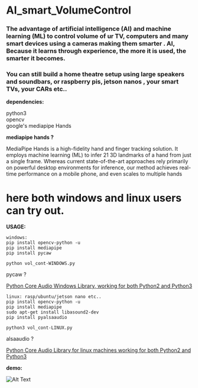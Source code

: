 # AI_smart_VolumeControl

### The advantage of artificial intelligence (AI) and machine learning (ML) to control volume of ur TV, computers and many smart devices using a cameras making them smarter . AI, Because it learns through experience, the more it is used, the smarter it becomes. 
### You can still build a home theatre setup using large speakers and soundbars, or raspberry pis, jetson nanos , your smart TVs, your CARs etc..



**dependencies:**

  python3\
  opencv\
  google's mediapipe Hands



**mediapipe hands ?**

MediaPipe Hands is a high-fidelity hand and finger tracking solution. It employs machine learning (ML) to infer 21 3D landmarks of a hand from just a single frame. Whereas current state-of-the-art approaches rely primarily on powerful desktop environments for inference, our method achieves real-time performance on a mobile phone, and even scales to multiple hands


# here both windows and linux users can try out.

**USAGE:**
```
windows:
pip install opencv-python -u
pip install mediapipe
pip install pycaw

python vol_cont-WINDOWS.py
```
pycaw ?

[Python Core Audio Windows Library, working for both Python2 and Python3](https://github.com/AndreMiras/pycaw)

```
linux: rasp/ubuntu/jetson nano etc..
pip install opencv-python -u
pip install mediapipe
sudo apt-get install libasound2-dev
pip install pyalsaaudio

python3 vol_cont-LINUX.py
```

alsaaudio ?

[Python Core Audio Library,for linux machines working for both Python2 and Python3](https://github.com/larsimmisch/pyalsaaudio)


**demo:**

![Alt Text](output.gif)

